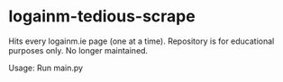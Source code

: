 # logainm-tedious-scrape

Hits every logainm.ie page (one at a time). 
Repository is for educational purposes only. No longer maintained.

Usage: Run main.py
